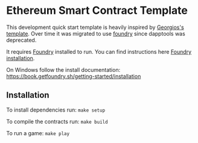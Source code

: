# Ethereum Smart Contract Template

This development quick start template is heavily inspired by [Georgios's template](https://github.com/gakonst/dapptools-template). Over time it was migrated to use [foundry](https://github.com/gakonst/foundry) since dapptools was deprecated.

It requires [Foundry](https://github.com/gakonst/foundry) installed to run. You can find instructions here [Foundry installation](https://github.com/gakonst/foundry#installation).

On Windows follow the install documentation: https://book.getfoundry.sh/getting-started/installation

## Installation

To install dependencies run:
``make setup``

To compile the contracts run:
``make build``

To run a game:
``make play``
